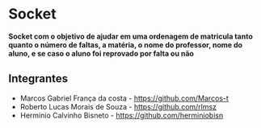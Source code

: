 # Socket

__Socket com o objetivo de ajudar em uma ordenagem de matricula tanto quanto o número de faltas, a matéria, o nome do professor, nome do aluno, e se caso o aluno
foi reprovado por falta ou não__
 
## Integrantes

* Marcos Gabriel França da costa - https://github.com/Marcos-t
* Roberto Lucas Morais de Souza - https://github.com/rlmsz
* Herminio Calvinho Bisneto - https://github.com/herminiobisn
